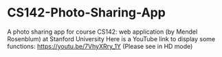 # CS142-Photo-Sharing-App
A photo sharing app for course CS142: web application (by Mendel Rosenblum) at Stanford University
Here is a YouTube link to display some functions: https://youtu.be/7VhyXRry_1Y (Please see in HD mode)
